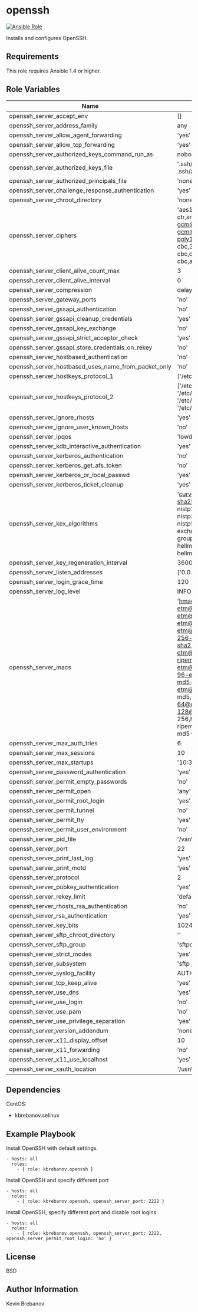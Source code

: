 openssh
=======

[![Ansible Role](https://img.shields.io/ansible/role/3386.svg)](https://galaxy.ansible.com/list#/roles/3386)

Installs and configures OpenSSH.

Requirements
------------

This role requires Ansible 1.4 or higher.

Role Variables
--------------

| Name                                                | Default                                                                                                                                                                                                                                                                                                                                                                                   | Description |
|-----------------------------------------------------|-------------------------------------------------------------------------------------------------------------------------------------------------------------------------------------------------------------------------------------------------------------------------------------------------------------------------------------------------------------------------------------------|-------------|
| openssh_server_accept_env                           | []                                                                                                                                                                                                                                                                                                                                                                                        |             |
| openssh_server_address_family                       | any                                                                                                                                                                                                                                                                                                                                                                                       |             |
| openssh_server_allow_agent_forwarding               | 'yes'                                                                                                                                                                                                                                                                                                                                                                                     |             |
| openssh_server_allow_tcp_forwarding                 | 'yes'                                                                                                                                                                                                                                                                                                                                                                                     |             |
| openssh_server_authorized_keys_command_run_as       | nobody                                                                                                                                                                                                                                                                                                                                                                                    |             |
| openssh_server_authorized_keys_file                 | '.ssh/authorized_keys .ssh/authorized_keys2'                                                                                                                                                                                                                                                                                                                                              |             |
| openssh_server_authorized_principals_file           | 'none'                                                                                                                                                                                                                                                                                                                                                                                    |             |
| openssh_server_challenge_response_authentication    | 'yes'                                                                                                                                                                                                                                                                                                                                                                                     |             |
| openssh_server_chroot_directory                     | 'none'                                                                                                                                                                                                                                                                                                                                                                                    |             |
| openssh_server_ciphers                              | 'aes128-ctr,aes192-ctr,aes256-ctr,arcfour256,arcfour128,aes128-gcm@openssh.com,aes256-gcm@openssh.com,chacha20-poly1305@openssh.com,aes128-cbc,3des-cbc,blowfish-cbc,cast128-cbc,aes192-cbc,aes256-cbc,arcfour'                                                                                                                                                                           |             |
| openssh_server_client_alive_count_max               | 3                                                                                                                                                                                                                                                                                                                                                                                         |             |
| openssh_server_client_alive_interval                | 0                                                                                                                                                                                                                                                                                                                                                                                         |             |
| openssh_server_compression                          | delayed                                                                                                                                                                                                                                                                                                                                                                                   |             |
| openssh_server_gateway_ports                        | 'no'                                                                                                                                                                                                                                                                                                                                                                                      |             |
| openssh_server_gssapi_authentication                | 'no'                                                                                                                                                                                                                                                                                                                                                                                      |             |
| openssh_server_gssapi_cleanup_credentials           | 'yes'                                                                                                                                                                                                                                                                                                                                                                                     |             |
| openssh_server_gssapi_key_exchange                  | 'no'                                                                                                                                                                                                                                                                                                                                                                                      |             |
| openssh_server_gssapi_strict_acceptor_check         | 'yes'                                                                                                                                                                                                                                                                                                                                                                                     |             |
| openssh_server_gssapi_store_credentials_on_rekey    | 'no'                                                                                                                                                                                                                                                                                                                                                                                      |             |
| openssh_server_hostbased_authentication             | 'no'                                                                                                                                                                                                                                                                                                                                                                                      |             |
| openssh_server_hostbased_uses_name_from_packet_only | 'no'                                                                                                                                                                                                                                                                                                                                                                                      |             |
| openssh_server_hostkeys_protocol_1                  | ['/etc/ssh/ssh_host_key']                                                                                                                                                                                                                                                                                                                                                                 |             |
| openssh_server_hostkeys_protocol_2                  | ['/etc/ssh/ssh_host_rsa_key', '/etc/ssh/ssh_host_dsa_key', '/etc/ssh/ssh_host_ecdsa_key', '/etc/ssh/ssh_host_ed25519_key']                                                                                                                                                                                                                                                                |             |
| openssh_server_ignore_rhosts                        | 'yes'                                                                                                                                                                                                                                                                                                                                                                                     |             |
| openssh_server_ignore_user_known_hosts              | 'no'                                                                                                                                                                                                                                                                                                                                                                                      |             |
| openssh_server_ipqos                                | 'lowdelay throughput'                                                                                                                                                                                                                                                                                                                                                                     |             |
| openssh_server_kdb_interactive_authentication       | 'yes'                                                                                                                                                                                                                                                                                                                                                                                     |             |
| openssh_server_kerberos_authentication              | 'no'                                                                                                                                                                                                                                                                                                                                                                                      |             |
| openssh_server_kerberos_get_afs_token               | 'no'                                                                                                                                                                                                                                                                                                                                                                                      |             |
| openssh_server_kerberos_or_local_passwd             | 'yes'                                                                                                                                                                                                                                                                                                                                                                                     |             |
| openssh_server_kerberos_ticket_cleanup              | 'yes'                                                                                                                                                                                                                                                                                                                                                                                     |             |
| openssh_server_kex_algorithms                       | 'curve25519-sha256@libssh.org,ecdh-sha2-nistp256,ecdh-sha2-nistp384,ecdh-sha2-nistp521,diffie-hellman-group-exchange-sha256,diffie-hellman-group-exchange-sha1,diffie-hellman-group14-sha1,diffie-hellman-group1-sha1'                                                                                                                                                                    |             |
| openssh_server_key_regeneration_interval            | 3600                                                                                                                                                                                                                                                                                                                                                                                      |             |
| openssh_server_listen_addresses                     | ['0.0.0.0', '::']                                                                                                                                                                                                                                                                                                                                                                         |             |
| openssh_server_login_grace_time                     | 120                                                                                                                                                                                                                                                                                                                                                                                       |             |
| openssh_server_log_level                            | INFO                                                                                                                                                                                                                                                                                                                                                                                      |             |
| openssh_server_macs                                 | 'hmac-md5-etm@openssh.com,hmac-sha1-etm@openssh.com,umac-64-etm@openssh.com,umac-128-etm@openssh.com,hmac-sha2-256-etm@openssh.com,hmac-sha2-512-etm@openssh.com,hmac-ripemd160-etm@openssh.com,hmac-sha1-96-etm@openssh.com,hmac-md5-96-etm@openssh.com,hmac-md5,hmac-sha1,umac-64@openssh.com,umac-128@openssh.com,hmac-sha2-256,hmac-sha2-512,hmac-ripemd160,hmac-sha1-96,hmac-md5-96' |             |
| openssh_server_max_auth_tries                       | 6                                                                                                                                                                                                                                                                                                                                                                                         |             |
| openssh_server_max_sessions                         | 10                                                                                                                                                                                                                                                                                                                                                                                        |             |
| openssh_server_max_startups                         | '10:30:100'                                                                                                                                                                                                                                                                                                                                                                               |             |
| openssh_server_password_authentication              | 'yes'                                                                                                                                                                                                                                                                                                                                                                                     |             |
| openssh_server_permit_empty_passwords               | 'no'                                                                                                                                                                                                                                                                                                                                                                                      |             |
| openssh_server_permit_open                          | 'any'                                                                                                                                                                                                                                                                                                                                                                                     |             |
| openssh_server_permit_root_login                    | 'yes'                                                                                                                                                                                                                                                                                                                                                                                     |             |
| openssh_server_permit_tunnel                        | 'no'                                                                                                                                                                                                                                                                                                                                                                                      |             |
| openssh_server_permit_tty                           | 'yes'                                                                                                                                                                                                                                                                                                                                                                                     |             |
| openssh_server_permit_user_environment              | 'no'                                                                                                                                                                                                                                                                                                                                                                                      |             |
| openssh_server_pid_file                             | '/var/run/sshd.pid'                                                                                                                                                                                                                                                                                                                                                                       |             |
| openssh_server_port                                 | 22                                                                                                                                                                                                                                                                                                                                                                                        |             |
| openssh_server_print_last_log                       | 'yes'                                                                                                                                                                                                                                                                                                                                                                                     |             |
| openssh_server_print_motd                           | 'yes'                                                                                                                                                                                                                                                                                                                                                                                     |             |
| openssh_server_protocol                             | 2                                                                                                                                                                                                                                                                                                                                                                                         |             |
| openssh_server_pubkey_authentication                | 'yes'                                                                                                                                                                                                                                                                                                                                                                                     |             |
| openssh_server_rekey_limit                          | 'default none'                                                                                                                                                                                                                                                                                                                                                                            |             |
| openssh_server_rhosts_rsa_authentication            | 'no'                                                                                                                                                                                                                                                                                                                                                                                      |             |
| openssh_server_rsa_authentication                   | 'yes'                                                                                                                                                                                                                                                                                                                                                                                     |             |
| openssh_server_key_bits                             | 1024                                                                                                                                                                                                                                                                                                                                                                                      |             |
| openssh_server_sftp_chroot_directory                | ''                                                                                                                                                                                                                                                                                                                                                                                        |             |
| openssh_server_sftp_group                           | 'sftponly'                                                                                                                                                                                                                                                                                                                                                                                |             |
| openssh_server_strict_modes                         | 'yes'                                                                                                                                                                                                                                                                                                                                                                                     |             |
| openssh_server_subsystem                            | 'sftp /usr/lib/openssh/sftp-server'                                                                                                                                                                                                                                                                                                                                                       |             |
| openssh_server_syslog_facility                      | AUTH                                                                                                                                                                                                                                                                                                                                                                                      |             |
| openssh_server_tcp_keep_alive                       | 'yes'                                                                                                                                                                                                                                                                                                                                                                                     |             |
| openssh_server_use_dns                              | 'yes'                                                                                                                                                                                                                                                                                                                                                                                     |             |
| openssh_server_use_login                            | 'no'                                                                                                                                                                                                                                                                                                                                                                                      |             |
| openssh_server_use_pam                              | 'no'                                                                                                                                                                                                                                                                                                                                                                                      |             |
| openssh_server_use_privilege_separation             | 'yes'                                                                                                                                                                                                                                                                                                                                                                                     |             |
| openssh_server_version_addendum                     | 'none'                                                                                                                                                                                                                                                                                                                                                                                    |             |
| openssh_server_x11_display_offset                   | 10                                                                                                                                                                                                                                                                                                                                                                                        |             |
| openssh_server_x11_forwarding                       | 'no'                                                                                                                                                                                                                                                                                                                                                                                      |             |
| openssh_server_x11_use_localhost                    | 'yes'                                                                                                                                                                                                                                                                                                                                                                                     |             |
| openssh_server_xauth_location                       | '/usr/bin/xauth'                                                                                                                                                                                                                                                                                                                                                                          |             |

Dependencies
------------

CentOS:
  - kbrebanov.selinux

Example Playbook
----------------

Install OpenSSH with default settings.
```
- hosts: all
  roles:
    - { role: kbrebanov.openssh }
```

Install OpenSSH and specify different port
```
- hosts: all
  roles:
    - { role: kbrebanov.openssh, openssh_server_port: 2222 }
```

Install OpenSSH, specify different port and disable root logins
```
- hosts: all
  roles:
    - { role: kbrebanov.openssh, openssh_server_port: 2222, openssh_server_permit_root_login: 'no' }
```

License
-------

BSD

Author Information
------------------

Kevin Brebanov
